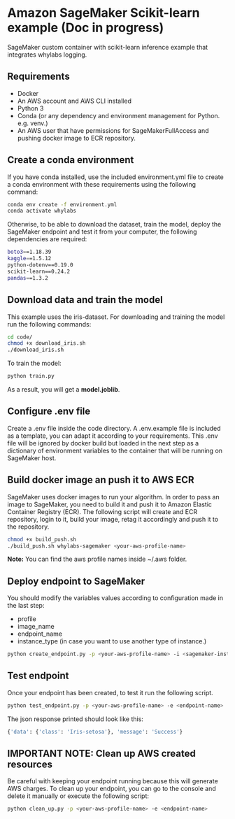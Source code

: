 # Amazon SageMaker Scikit-learn example (Doc in progress)

SageMaker custom container with scikit-learn inference example that integrates whylabs logging.

## Requirements

- Docker
- An AWS account and AWS CLI installed
- Python 3
- Conda (or any dependency and environment management for Python. e.g. venv.)
- An AWS user that have permissions for SageMakerFullAccess and pushing docker image to ECR repository.

## Create a conda environment

If you have conda installed, use the included environment.yml file to create a conda environment with these requirements using the following command:

```bash
conda env create -f environment.yml
conda activate whylabs
```

Otherwise, to be able to download the dataset, train the model, deploy the SageMaker endpoint and test it from your computer, the following dependencies are required:

```bash
boto3==1.18.39
kaggle==1.5.12
python-dotenv==0.19.0
scikit-learn==0.24.2
pandas==1.3.2
```

## Download data and train the model

This example uses the iris-dataset. For downloading and training the model run the following commands:

```bash
cd code/
chmod +x download_iris.sh
./download_iris.sh
```

To train the model:

```bash
python train.py
```

As a result, you will get a __model.joblib__.

## Configure .env file

Create a .env file inside the code directory. A .env.example file is included as a template, you can adapt it according to your requirements. This .env file will be ignored by docker build but loaded in the next step as a dictionary of environment variables to the container that will be running on SageMaker host.

## Build docker image an push it to AWS ECR

SageMaker uses docker images to run your algorithm. In order to pass an image to SageMaker, you need to build it and push it to Amazon Elastic Container Registry (ECR). The following script will create and ECR repository, login to it, build your image, retag it accordingly and push it to the repository.

```bash
chmod +x build_push.sh
./build_push.sh whylabs-sagemaker <your-aws-profile-name>
```

__Note:__ You can find the aws profile names inside ~/.aws folder.

## Deploy endpoint to SageMaker

You should modify the variables values according to configuration made in the last step:

- profile
- image_name
- endpoint_name
- instance_type (in case you want to use another type of instance.)

```bash
python create_endpoint.py -p <your-aws-profile-name> -i <sagemaker-instance-type> -e <endpoint-name> 
```

## Test endpoint

Once your endpoint has been created, to test it run the following script.

```bash
python test_endpoint.py -p <your-aws-profile-name> -e <endpoint-name>
```

The json response printed should look like this:

```bash
{'data': {'class': 'Iris-setosa'}, 'message': 'Success'}
```

## IMPORTANT NOTE: Clean up AWS created resources

Be careful with keeping your endpoint running because this will generate AWS charges. To clean up your endpoint, you can go to the console and delete it manually or execute the following script:

```bash
python clean_up.py -p <your-aws-profile-name> -e <endpoint-name>
```
